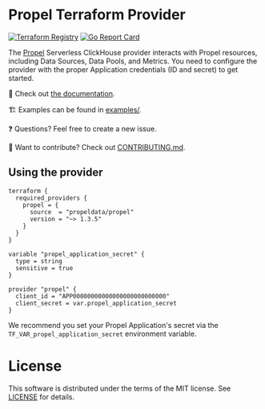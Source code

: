 # Propel Terraform Provider

[![Terraform Registry](https://img.shields.io/github/v/release/propeldata/terraform-provider-propel?color=5e4fe3&label=Terraform%20Registry&logo=terraform&sort=semver)](https://registry.terraform.io/providers/propeldata/propel/latest)
[![Go Report Card](https://goreportcard.com/badge/github.com/propeldata/terraform-provider-propel)](https://goreportcard.com/report/github.com/propeldata/terraform-provider-propel)

The [Propel](https://www.propeldata.com) Serverless ClickHouse provider interacts with Propel resources, including Data Sources, Data Pools, and Metrics. You need to configure the provider with the proper Application credentials (ID and secret) to get started.

📄 Check out [the documentation](https://registry.terraform.io/providers/propeldata/propel/latest/docs).

🏗 Examples can be found in [examples/](./examples).

❓ Questions? Feel free to create a new issue.

🔧 Want to contribute? Check out [CONTRIBUTING.md](./CONTRIBUTING.md).

## Using the provider

```hcl
terraform {
  required_providers {
    propel = {
      source  = "propeldata/propel"
      version = "~> 1.3.5"
    }
  }
}

variable "propel_application_secret" {
  type = string
  sensitive = true
}

provider "propel" {
  client_id = "APP00000000000000000000000000"
  client_secret = var.propel_application_secret
}
```

We recommend you set your Propel Application's secret via the `TF_VAR_propel_application_secret` environment variable.

# License

This software is distributed under the terms of the MIT license. See [LICENSE](./LICENSE) for details.
